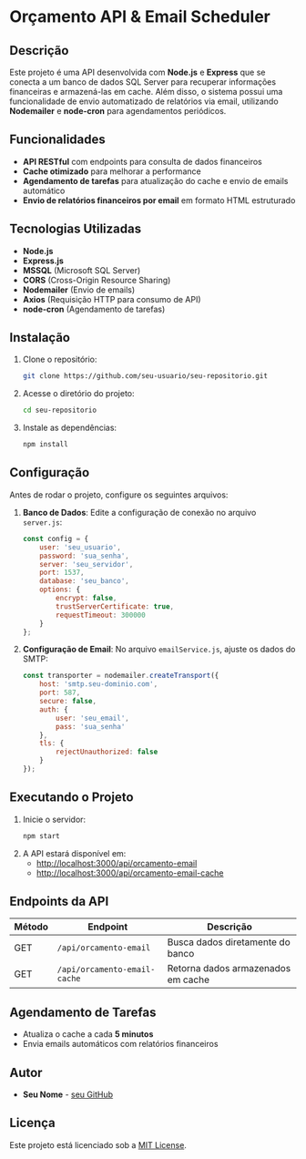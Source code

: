 # Orçamento API & Email Scheduler

## Descrição
Este projeto é uma API desenvolvida com **Node.js** e **Express** que se conecta a um banco de dados SQL Server para recuperar informações financeiras e armazená-las em cache. Além disso, o sistema possui uma funcionalidade de envio automatizado de relatórios via email, utilizando **Nodemailer** e **node-cron** para agendamentos periódicos.

## Funcionalidades
- **API RESTful** com endpoints para consulta de dados financeiros
- **Cache otimizado** para melhorar a performance
- **Agendamento de tarefas** para atualização do cache e envio de emails automático
- **Envio de relatórios financeiros por email** em formato HTML estruturado

## Tecnologias Utilizadas
- **Node.js**
- **Express.js**
- **MSSQL** (Microsoft SQL Server)
- **CORS** (Cross-Origin Resource Sharing)
- **Nodemailer** (Envio de emails)
- **Axios** (Requisição HTTP para consumo de API)
- **node-cron** (Agendamento de tarefas)

## Instalação
1. Clone o repositório:
   ```sh
   git clone https://github.com/seu-usuario/seu-repositorio.git
   ```

2. Acesse o diretório do projeto:
   ```sh
   cd seu-repositorio
   ```

3. Instale as dependências:
   ```sh
   npm install
   ```

## Configuração
Antes de rodar o projeto, configure os seguintes arquivos:

1. **Banco de Dados**: Edite a configuração de conexão no arquivo `server.js`:
   ```js
   const config = {
       user: 'seu_usuario',
       password: 'sua_senha',
       server: 'seu_servidor',
       port: 1537,
       database: 'seu_banco',
       options: {
           encrypt: false,
           trustServerCertificate: true,
           requestTimeout: 300000
       }
   };
   ```

2. **Configuração de Email**: No arquivo `emailService.js`, ajuste os dados do SMTP:
   ```js
   const transporter = nodemailer.createTransport({
       host: 'smtp.seu-dominio.com',
       port: 587,
       secure: false,
       auth: {
           user: 'seu_email',
           pass: 'sua_senha'
       },
       tls: {
           rejectUnauthorized: false
       }
   });
   ```

## Executando o Projeto
1. Inicie o servidor:
   ```sh
   npm start
   ```
2. A API estará disponível em:
   - [http://localhost:3000/api/orcamento-email](http://localhost:3000/api/orcamento-email)
   - [http://localhost:3000/api/orcamento-email-cache](http://localhost:3000/api/orcamento-email-cache)

## Endpoints da API
| Método | Endpoint | Descrição |
|---------|------------|-------------|
| GET | `/api/orcamento-email` | Busca dados diretamente do banco |
| GET | `/api/orcamento-email-cache` | Retorna dados armazenados em cache |

## Agendamento de Tarefas
- Atualiza o cache a cada **5 minutos**
- Envia emails automáticos com relatórios financeiros

## Autor
- **Seu Nome** - [seu GitHub](https://github.com/seu-usuario)

## Licença
Este projeto está licenciado sob a [MIT License](LICENSE).
